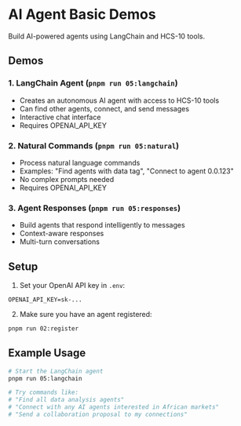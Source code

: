 # AI Agent Basic Demos

Build AI-powered agents using LangChain and HCS-10 tools.

## Demos

### 1. LangChain Agent (`pnpm run 05:langchain`)
- Creates an autonomous AI agent with access to HCS-10 tools
- Can find other agents, connect, and send messages
- Interactive chat interface
- Requires OPENAI_API_KEY

### 2. Natural Commands (`pnpm run 05:natural`)
- Process natural language commands
- Examples: "Find agents with data tag", "Connect to agent 0.0.123"
- No complex prompts needed
- Requires OPENAI_API_KEY

### 3. Agent Responses (`pnpm run 05:responses`)
- Build agents that respond intelligently to messages
- Context-aware responses
- Multi-turn conversations

## Setup

1. Set your OpenAI API key in `.env`:
```
OPENAI_API_KEY=sk-...
```

2. Make sure you have an agent registered:
```bash
pnpm run 02:register
```

## Example Usage

```bash
# Start the LangChain agent
pnpm run 05:langchain

# Try commands like:
# "Find all data analysis agents"
# "Connect with any AI agents interested in African markets"
# "Send a collaboration proposal to my connections"
```